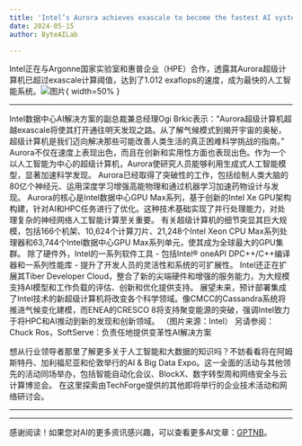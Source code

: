 ```yaml
---
title: 'Intel’s Aurora achieves exascale to become the fastest AI system'
date: 2024-05-15
author: ByteAILab

---
```


Intel正在与Argonne国家实验室和惠普企业（HPE）合作，透露其Aurora超级计算机已超过exascale计算阈值，达到了1.012 exaflops的速度，成为最快的人工智能系统。![图片](https://www.artificialintelligence-news.com/wp-content/uploads/sites/9/2024/05/intel-aurora-supercomputer-ai-artificial-intelligence.jpg){ width=50% }

---

Intel数据中心AI解决方案的副总裁兼总经理Ogi Brkic表示：“Aurora超级计算机超越exascale将使其打开通往明天发现之路。从了解气候模式到揭开宇宙的奥秘，超级计算机是我们迈向解决那些可能改善人类生活的真正困难科学挑战的指南。”
Aurora不仅在速度上表现出色，而且在创新和实用性方面也表现出色。作为一个以人工智能为中心的超级计算机，Aurora使研究人员能够利用生成式人工智能模型，显著加速科学发现。
Aurora已经取得了突破性的工作，包括绘制人类大脑的80亿个神经元、运用深度学习增强高能物理和通过机器学习加速药物设计与发现。
Aurora的核心是Intel数据中心GPU Max系列，基于创新的Intel Xe GPU架构构建，针对AI和HPC任务进行了优化。这种技术基础实现了并行处理能力，对处理复杂的神经网络人工智能计算至关重要。
有关超级计算机的细节突显其巨大规模，包括166个机架、10,624个计算刀片、21,248个Intel Xeon CPU Max系列处理器和63,744个Intel数据中心GPU Max系列单元，使其成为全球最大的GPU集群。
除了硬件外，Intel的一系列软件工具 - 包括Intel® oneAPI DPC++/C++编译器和一系列性能库 - 提升了开发人员的灵活性和系统的可扩展性。
Intel还正在扩展其Tiber Developer Cloud，整合了新的尖端硬件和增强的服务能力，为大规模支持AI模型和工作负载的评估、创新和优化提供支持。
展望未来，预计部署集成了Intel技术的新超级计算机将改变各个科学领域。像CMCC的Cassandra系统将推进气候变化建模，而ENEA的CRESCO 8将支持聚变能源的突破，强调Intel致力于将HPC和AI推动到新的发现和创新领域。
（图片来源：Intel）
另请参阅：Chuck Ros，SoftServe：负责任地提供变革性AI解决方案

想从行业领导者那里了解更多关于人工智能和大数据的知识吗？不妨看看将在阿姆斯特丹、加利福尼亚和伦敦举行的AI & Big Data Expo。这一全面的活动与其他领先的活动同场举办，包括智能自动化会议、BlockX、数字转型周和网络安全与云计算博览会。
在这里探索由TechForge提供的其他即将举行的企业技术活动和网络研讨会。

---
---
感谢阅读！如果您对AI的更多资讯感兴趣，可以查看更多AI文章：[GPTNB](https://gptnb.com)。